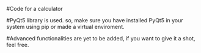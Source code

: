#Code for a calculator 

#PyQt5 library is used.
so, make sure you have installed PyQt5 in your system using pip or made a virtual enviroment.

#Advanced functionalities are yet to be added, if you want to give it a shot, feel free.

